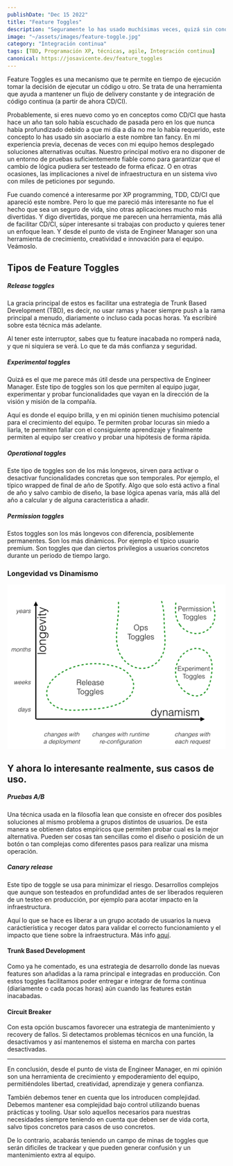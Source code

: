 ```yaml
---
publishDate: "Dec 15 2022"
title: "Feature Toggles"
description: "Seguramente lo has usado muchísimas veces, quizá sin conocer el nombre como me ocurría a mí. Pero más allá de salvarte la vida en ocasiones, esta técnica tiene más ventajas."
image: "~/assets/images/feature-toggle.jpg"
category: "Integración continua"
tags: [TBD, Programación XP, técnicas, agile, Integración continua]
canonical: https://josavicente.dev/feature_toggles
---
```


Feature Toggles es una mecanismo que te permite en tiempo de ejecución tomar la decisión de ejecutar un código u otro. Se trata de una herramienta que ayuda a mantener un flujo de delivery constante y de integración de código continua (a partir de ahora CD/CI). 

Probablemente, si eres nuevo como yo en conceptos como CD/CI que hasta hace un año tan solo había escuchado de pasada
pero en los que nunca había profundizado debido a que mi día a día no me lo había requerido, este concepto lo has usado sin asociarlo a este nombre tan fancy. En mi experiencia previa, decenas de veces con mi equipo hemos desplegado soluciones alternativas ocultas. Nuestro principal motivo era no disponer de un entorno de pruebas suficientemente fiable como para garantizar que el cambio de lógica pudiera ser testeado de forma eficaz. O en otras ocasiones, las implicaciones a nivel de infraestructura en un sistema vivo con miles de peticiones por segundo.

Fue cuando comencé a interesarme por XP programming, TDD, CD/CI que apareció este nombre. Pero lo que me pareció más interesante no fue el hecho que sea un seguro de vida, sino otras aplicaciones mucho más divertidas. Y digo divertidas, porque me parecen una herramienta, más allá de facilitar CD/CI, súper interesante si trabajas con producto y quieres tener un enfoque lean. Y desde el punto de vista de Engineer Manager son una herramienta de crecimiento, creatividad e innovación para el equipo. Veámoslo.

## Tipos de Feature Toggles

##### Release toggles 

La gracia principal de estos es facilitar una estrategia de Trunk Based Development (TBD), es decir, no usar ramas y hacer siempre push a la rama principal a menudo, diariamente o incluso cada pocas horas. Ya escribiré sobre esta técnica más adelante. 

Al tener este interruptor, sabes que tu feature inacabada no romperá nada, y que ni siquiera se verá. Lo que te da más confianza y seguridad.


##### Experimental toggles
Quizá es el que me parece más útil desde una perspectiva de Engineer Manager. Este tipo de toggles son los que permiten al equipo jugar, experimentar y probar funcionalidades que vayan en la dirección de la visión y misión de la compañía.

Aquí es donde el equipo brilla, y en mi opinión tienen muchísimo potencial para el crecimiento del equipo. Te permiten probar locuras sin miedo a liarla, te permiten fallar con el consiguiente aprendizaje y finalmente permiten al equipo ser creativo y probar una hipótesis de forma rápida.

##### Operational toggles

Este tipo de toggles son de los más longevos, sirven para activar o desactivar funcionalidades concretas que son temporales. Por ejemplo, el típico wrapped de final de año de Spotify. Algo que solo está activo a final de año y salvo cambio de diseño, la base lógica apenas varía, más allá del año a calcular y de alguna característica a añadir.

##### Permission toggles

Estos toggles son los más longevos con diferencia, posiblemente permanentes. Son los más dinámicos. Por ejemplo el típico usuario premium. Son toggles que dan ciertos privilegios a usuarios concretos durante un periodo de tiempo largo.

### Longevidad vs Dinamismo
![](https://github.com/josavicente/josavicente-dev/blob/main/src/assets/images/feature_toggles/toggle_types.png?raw=true)

## Y ahora lo interesante realmente, sus casos de uso.

##### Pruebas A/B

Una técnica usada en la filosofía lean que consiste en ofrecer dos posibles soluciones al mismo problema a grupos distintos de usuarios. De esta manera se obtienen datos empíricos que permiten probar cual es la mejor alternativa. Pueden ser cosas tan sencillas como el diseño o posición de un botón o tan complejas como diferentes pasos para realizar una misma operación.

##### Canary release

Este tipo de toggle se usa para minimizar el riesgo. Desarrollos complejos que aunque son testeados en profundidad antes de ser liberados requieren de un testeo en producción, por ejemplo para acotar impacto en la infraestructura.

Aquí lo que se hace es liberar a un grupo acotado de usuarios la nueva caráctierística y recoger datos para validar el correcto funcionamiento y el impacto que tiene sobre la infraestructura. Más info [aquí](https://martinfowler.com/bliki/CanaryRelease.html).

#### Trunk Based Development

Como ya he comentado, es una estrategia de desarrollo donde las nuevas features son añadidas a la rama principal e integradas en producción. Con estos toggles facilitamos poder entregar e integrar de forma continua (diariamente o cada pocas horas) aún cuando las features están inacabadas.

#### Circuit Breaker

Con esta opción buscamos favorecer una estrategia de mantenimiento y recovery de fallos. Si detectamos problemas técnicos en una función, la desactivamos y así mantenemos el sistema en marcha con partes desactivadas.

*** 
En conclusión, desde el punto de vista de Engineer Manager, en mi opinión son una herramienta de crecimiento y empoderamiento del equipo, permitiéndoles libertad, creatividad, aprendizaje y genera confianza.

También debemos tener en cuenta que los introducen complejidad. Debemos mantener esa complejidad bajo control utilizando buenas prácticas y tooling. Usar solo aquellos necesarios para nuestras necesidades siempre teniendo en cuenta que deben ser de vida corta, salvo tipos concretos para casos de uso concretos.

De lo contrario, acabarás teniendo un campo de minas de toggles que serán dificiles de trackear y que pueden generar confusión y un mantenimiento extra al equipo.





